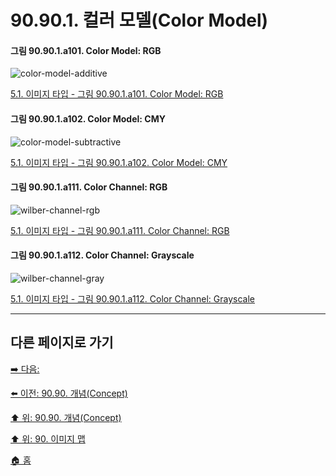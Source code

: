 # 90.90.1. 컬러 모델(Color Model)

#### 그림 90.90.1.a101. Color Model: RGB
![color-model-additive](https://github.com/wonder13662/gimp/assets/15767104/20ee4023-afb8-4233-8d2b-70c46d5924c8)

[5.1. 이미지 타입 - 그림 90.90.1.a101. Color Model: RGB]()

#### 그림 90.90.1.a102. Color Model: CMY
![color-model-subtractive](https://github.com/wonder13662/gimp/assets/15767104/e101bf1e-8f07-463f-9bc2-2113927937c2)

[5.1. 이미지 타입 - 그림 90.90.1.a102. Color Model: CMY]()

#### 그림 90.90.1.a111. Color Channel: RGB
![wilber-channel-rgb](https://github.com/wonder13662/gimp/assets/15767104/02f98ed9-ad8e-4901-8707-03b02d1cc976)

[5.1. 이미지 타입 - 그림 90.90.1.a111. Color Channel: RGB]()

#### 그림 90.90.1.a112. Color Channel: Grayscale
![wilber-channel-gray](https://github.com/wonder13662/gimp/assets/15767104/17dfeee9-0dc1-4bd9-850d-814be3ced385)

[5.1. 이미지 타입 - 그림 90.90.1.a112. Color Channel: Grayscale]()

***

## 다른 페이지로 가기

[➡️ 다음: ]()

[⬅️ 이전: 90.90. 개념(Concept)](./90-90-00-concept.md)

[⬆️ 위: 90.90. 개념(Concept)](./90-90-00-concept.md)

[⬆️ 위: 90. 이미지 맵](./90-00-image-map.md)

[🏠 홈](./00-home.md)